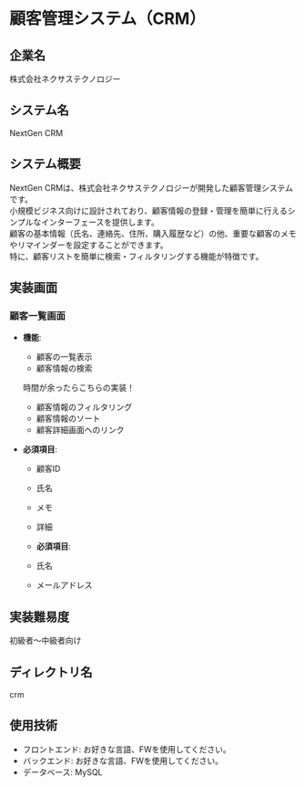 # 顧客管理システム（CRM）

## 企業名
株式会社ネクサステクノロジー

## システム名
NextGen CRM

## システム概要
NextGen CRMは、株式会社ネクサステクノロジーが開発した顧客管理システムです。  
小規模ビジネス向けに設計されており、顧客情報の登録・管理を簡単に行えるシンプルなインターフェースを提供します。  
顧客の基本情報（氏名、連絡先、住所、購入履歴など）の他、重要な顧客のメモやリマインダーを設定することができます。  
特に、顧客リストを簡単に検索・フィルタリングする機能が特徴です。

## 実装画面
### 顧客一覧画面
- **機能**:  
  - 顧客の一覧表示
  - 顧客情報の検索

  時間が余ったらこちらの実装！
  - 顧客情報のフィルタリング
  - 顧客情報のソート
  - 顧客詳細画面へのリンク

- **必須項目**:
  - 顧客ID
  - 氏名
  - メモ
  - 詳細

  - **必須項目**:
  - 氏名
  - メールアドレス

## 実装難易度
初級者〜中級者向け

## ディレクトリ名
crm

## 使用技術
- フロントエンド: お好きな言語、FWを使用してください。
- バックエンド: お好きな言語、FWを使用してください。
- データベース: MySQL